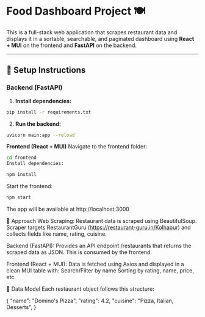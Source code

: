 # Food Dashboard Project 🍽️

This is a full-stack web application that scrapes restaurant data and displays it in a sortable, searchable, and paginated dashboard using **React + MUI** on the frontend and **FastAPI** on the backend.

---

## 🚀 Setup Instructions

### Backend (FastAPI)

1. **Install dependencies:**

```bash
pip install -r requirements.txt
```
2. **Run the backend:**
   
```bash
uvicorn main:app --reload
```

**Frontend (React + MUI)**
Navigate to the frontend folder:

```bash
cd frontend
Install dependencies:

npm install
```
Start the frontend:

```bash
npm start
```
The app will be available at http://localhost:3000

🧠 Approach
Web Scraping:
  Restaurant data is scraped using BeautifulSoup.
  Scraper targets RestaurantGuru (https://restaurant-guru.in/Kolhapur) and collects fields like name, rating, cuisine.

Backend (FastAPI):
  Provides an API endpoint /restaurants that returns the scraped data as JSON. This is consumed by the frontend.

Frontend (React + MUI):
  Data is fetched using Axios and displayed in a clean MUI table with:
  Search/Filter by name
  Sorting by rating, name, price, etc.

🧱 Data Model
  Each restaurant object follows this structure:

{
  "name": "Domino's Pizza",
  "rating": 4.2,
  "cuisine": "Pizza, Italian, Desserts",
}
